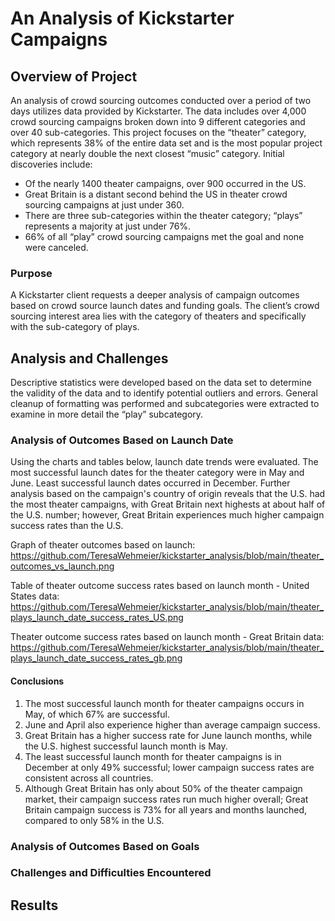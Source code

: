 # An Analysis of Kickstarter Campaigns
## Overview of Project

An analysis of crowd sourcing outcomes conducted over a period of two days utilizes data provided by Kickstarter. The data includes over 4,000 crowd sourcing campaigns broken down into 9 different categories and over 40 sub-categories. This project focuses on the “theater” category, which represents 38% of the entire data set and is the most popular project category at nearly double the next closest “music” category.
Initial discoveries include:

* Of the nearly 1400 theater campaigns, over 900 occurred in the US.
* Great Britain is a distant second behind the US in theater crowd sourcing campaigns at just under 360.
* There are three sub-categories within the theater category; “plays” represents a majority at just under 76%.
* 66% of all “play” crowd sourcing campaigns met the goal and none were canceled.

### Purpose
A Kickstarter client requests a deeper analysis of campaign outcomes based on crowd source launch dates and funding goals. The client’s crowd sourcing interest area lies with the category of theaters and specifically with the sub-category of plays.

## Analysis and Challenges
Descriptive statistics were developed based on the data set to determine the validity of the data and to identify potential outliers and errors. General cleanup of formatting was performed and subcategories were extracted to examine in more detail the “play” subcategory.

### Analysis of Outcomes Based on Launch Date
Using the charts and tables below, launch date trends were evaluated. The most successful launch dates for the theater category were in May and June. Least successful launch dates occurred in December. Further analysis based on the campaign's country of origin reveals that the U.S. had the most theater campaigns, with Great Britain next highests at about half of the U.S. number; however, Great Britain experiences much higher campaign success rates than the U.S.

Graph of theater outcomes based on launch: https://github.com/TeresaWehmeier/kickstarter_analysis/blob/main/theater_outcomes_vs_launch.png

Table of theater outcome success rates based on launch month - United States data: https://github.com/TeresaWehmeier/kickstarter_analysis/blob/main/theater_plays_launch_date_success_rates_US.png

Theater outcome success rates based on launch month - Great Britain data: https://github.com/TeresaWehmeier/kickstarter_analysis/blob/main/theater_plays_launch_date_success_rates_gb.png

#### Conclusions
1. The most successful launch month for theater campaigns occurs in May, of which 67% are successful.
2. June and April also experience higher than average campaign success.
3. Great Britain has a higher success rate for June launch months, while the U.S. highest successful launch month is May.
4. The least successful launch month for theater campaigns is in December at only 49% successful; lower campaign success rates are consistent across all countries.
5. Although Great Britain has only about 50% of the theater campaign market, their campaign success rates run much higher overall; Great Britain campaign success is 73% for all years and months launched, compared to only 58% in the U.S.

### Analysis of Outcomes Based on Goals

### Challenges and Difficulties Encountered

## Results


